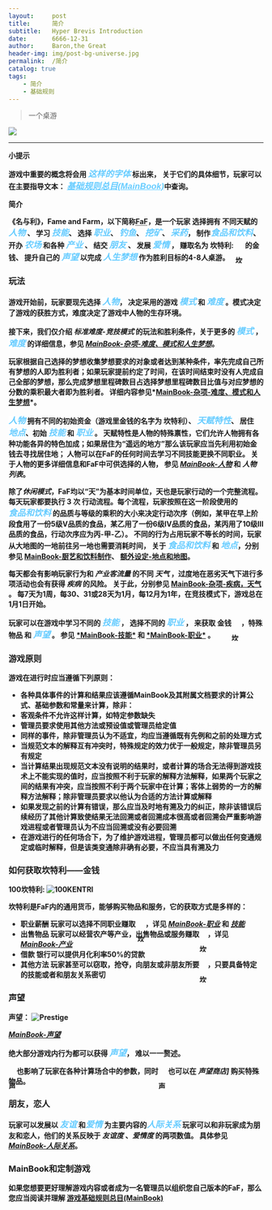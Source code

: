 ```yaml
---
layout:     post
title:      简介
subtitle:   Hyper Brevis Introduction
date:       6666-12-31
author:     Baron,the Great
header-img: img/post-bg-universe.jpg
permalink:  /简介
catalog: true
tags:
    - 简介
    - 基础规则
---
```



<style>
		.tips {
		border-radius: 25px;
		background: #33ff66;
		padding: 10px;
		width: 80%;
		height: auto;
		}

		.concept {
		display:inline;
		background: #ffffff;
		font-family:"黑体", "Arial", "serif";
		font-size: larger;
		font-style:italic;
		color: #66ccff
		}

		.minicon {
		display:inline;
		position:relative;
		top:30px;
		width: 16px;
		height: 16px;
	}

		/* 下拉菜单 */
		.dropdown {
		position: relative;
		display: inline-block;
	}

	.dropdown-content {
		display: none;
		position: absolute;
		background-color: #ffff66;
		min-width: 160px;
		box-shadow: 0px 8px 16px 0px rgba(0,0,0,0.2);
		padding: 12px 16px;
		z-index: 1;
        font-size:smaller;
	}

	.dropdown:hover .dropdown-content {
		display: block;
	}
</style>

> 一个桌游

   <img src="{{ site.url }}/assets/logo-faf-512px.png" />
   <hr/>

<b>小提示<b>
<p>游戏中重要的概念将会用 <span class="concept"><b>这样的字体</b></span> 标出来，
关于它们的具体细节，玩家可以在主要指导文本：
	<a class="concept" href="https://fameandfarm.github.io/MainBook.html">基础规则总目(MainBook)</a>中查询。
</p>


<div>简介</div>

   <p>
        《名与利》，Fame and Farm，以下简称<abbr title="Fame and Farm">FaF</abbr>，是一个玩家
        选择拥有 不同天赋的 <span class="dropdown"><b class="concept">人物</b> <i class="dropdown-content">人物是FaF内主要的行为主体和大部分游戏内容的交互实体。人物按照是否能被玩家选择作为游戏主体，可以划分为可选人物和不可选人物。可选人物是玩家在游戏中可以选择的代表自己在游戏里的存在实体。关于人物的详细信息，请参阅<a href="https://fameandfarm.github.io/MainBook.html#%E4%BA%BA%E7%89%A9">MainBook-人物</a></i></span> 、
        学习 <span class="dropdown"><b class="concept">技能</b> <i class="dropdown-content">不同于“天赋特性”，技能是人物可以通过学习掌握的一类特殊能力。 详细信息，请参阅<a href="https://fameandfarm.github.io/MainBook.html#%E6%8A%80%E8%83%BD">MainBook-技能</a></i></span>、
        选择 <span class="dropdown"><b class="concept">职业</b> <i class="dropdown-content">职业分为自由职业、正式职业、自定职业和特殊职业。是人物获取金钱，实现职场梦想的一种系统。 详细信息，请参阅<a href="https://fameandfarm.github.io/MainBook.html#%E8%81%8C%E4%B8%9A">MainBook-职业</a></i></span>、
        <span class="dropdown"><b class="concept">钓鱼</b> <i class="dropdown-content">钓鱼、挖矿和采药时FaF中的射幸活动，可以获取特定物品。 详细信息，请参阅<a href="https://fameandfarm.github.io/MainBook.html#%E9%87%87%E7%9F%BF">MainBook-采矿和其他射幸活动</a></i></span>、
        <span class="dropdown"><b class="concept">挖矿</b> <i class="dropdown-content">钓鱼、挖矿和采药时FaF中的射幸活动，可以获取特定物品。 详细信息，请参阅<a href="https://fameandfarm.github.io/MainBook.html#%E9%87%87%E7%9F%BF">MainBook-采矿和其他射幸活动</a></i></span>、
        <span class="dropdown"><b class="concept">采药</b> <i class="dropdown-content">钓鱼、挖矿和采药时FaF中的射幸活动，可以获取特定物品。 详细信息，请参阅<a href="https://fameandfarm.github.io/MainBook.html#%E9%87%87%E7%9F%BF">MainBook-采矿和其他射幸活动</a></i></span>，
        制作<span class="dropdown"><b class="concept">食品和饮料</b> <i class="dropdown-content">食品和饮料是FaF中一种消耗型物品。 详细信息，请参阅<a href="https://fameandfarm.github.io/MainBook.html#%E9%A3%9F%E5%93%81">MainBook-食品和饮料</a></i></span>、
        开办 <span class="dropdown"><b class="concept">农场</b> <i class="dropdown-content">农场是一种从事 种植、养殖活动，出产农作物、鸡蛋、猪肉、牛奶、羊毛的可以仅有1人维持的产业。 详细信息，请参阅<a href="https://fameandfarm.github.io/MainBook.html#%E5%86%9C%E5%9C%BA">MainBook-农场</a></i></span>
        和各种 <span class="dropdown"><b class="concept">产业</b> <i class="dropdown-content">产业　是一类可以持续获得收益的经营实体，FaF中的大部分商品、服务提供者都以产业的形式存在。玩家也可以拥有自己的产业。产业所有人也是一种特殊职业，承担二倍的税收义务；玩家作为产业所有人时不能担任公职。 详细信息，请参阅<a href="https://fameandfarm.github.io/MainBook.html#%E4%BA%A7%E4%B8%9A">MainBook-产业</a></i></span> 、
        结交 <span class="dropdown"><b class="concept">朋友</b> <i class="dropdown-content">友谊和爱情是FaF中关于人物之间的交互系统，此类系统能影响玩家和非玩家人物的交互。 详细信息，请参阅<a href="https://fameandfarm.github.io/MainBook.html#%E4%BA%BA%E9%99%85%E5%85%B3%E7%B3%BB">人际关系</a></i></span> 、
        发展 <span class="dropdown"><b class="concept">爱情</b> <i class="dropdown-content">友谊和爱情是FaF中关于人物之间的交互系统，此类系统能影响玩家和非玩家人物的交互。 详细信息，请参阅<a href="https://fameandfarm.github.io/MainBook.html#%E4%BA%BA%E9%99%85%E5%85%B3%E7%B3%BB">人际关系</a></i></span> ，
        赚取名为 <b>坎特利</b>: <span class="dropdown"><img src="{{ site.url }}/assets/i-coin-16px.png" class="minicon" alt="坎特利" /><b class="dropdown-content "><i>坎特利</i>  FaF中的基础货币</b></span> 的金钱、
        提升自己的 <span class="dropdown"><b class="concept">声望</b> <i class="dropdown-content">声望是FaF中非常重要的一个系统。它影响了许多计算的，和几乎所有其他系统存在交互。声望可以在声望商店移除用以购买物品。 详细信息，请参阅<a href="https://fameandfarm.github.io/MainBook.html#%E5%A3%B0%E6%9C%9B">MainBook-声望</a></i></span>
        以完成 <span class="dropdown"><b class="concept">人生梦想</b> <i class="dropdown-content">“难度”是影响内部环境的设定；“模式”是决定游戏胜利条件的参数；“人生梦想”是判定是否胜利的标准。详细信息，请参阅<a href="https://fameandfarm.github.io/MainBook.html#%E5%9C%B0%E7%82%B9">MainBook-难度，模式和人生梦想</a></i></span>
        作为胜利目标的4-8人桌游。
    </p>


### 玩法

游戏开始前，玩家要现先选择 <span class="dropdown"><b class="concept">人物</b> <i class="dropdown-content">人物是FaF内主要的行为主体和大部分游戏内容的交互实体。人物按照是否能被玩家选择作为游戏主体，可以划分为可选人物和不可选人物。可选人物是玩家在游戏中可以选择的代表自己在游戏里的存在实体。关于人物的详细信息，请参阅<a href="https://fameandfarm.github.io/MainBook.html#%E4%BA%BA%E7%89%A9">MainBook-人物</a></i></span>，
决定采用的游戏 <span class="dropdown"><b class="concept">模式</b> <i class="dropdown-content">“难度”是影响内部环境的设定；“模式”是决定游戏胜利条件的参数；“人生梦想”是判定是否胜利的标准。详细信息，请参阅<a href="https://fameandfarm.github.io/MainBook.html#%E5%9C%B0%E7%82%B9">MainBook-难度，模式和人生梦想</a></i></span> 和 <span class="dropdown"><b class="concept">难度</b> <i class="dropdown-content">“难度”是影响内部环境的设定；“模式”是决定游戏胜利条件的参数；“人生梦想”是判定是否胜利的标准。详细信息，请参阅<a href="https://fameandfarm.github.io/MainBook.html#%E5%9C%B0%E7%82%B9">MainBook-难度，模式和人生梦想</a></i></span> 。模式决定了游戏的获胜方式，难度决定了游戏中人物的生存环境。

接下来，我们仅介绍 *标准难度-竞技模式* 的玩法和胜利条件，关于更多的 <span class="dropdown"><b class="concept">模式</b> <i class="dropdown-content">“难度”是影响内部环境的设定；“模式”是决定游戏胜利条件的参数；“人生梦想”是判定是否胜利的标准。详细信息，请参阅<a href="https://fameandfarm.github.io/MainBook.html#%E5%9C%B0%E7%82%B9">MainBook-难度，模式和人生梦想</a></i></span> ， <span class="dropdown"><b class="concept">难度</b> <i class="dropdown-content">“难度”是影响内部环境的设定；“模式”是决定游戏胜利条件的参数；“人生梦想”是判定是否胜利的标准。详细信息，请参阅<a href="https://fameandfarm.github.io/MainBook.html#%E5%9C%B0%E7%82%B9">MainBook-难度，模式和人生梦想</a></i></span> 的详细信息，参见 *<a href="https://fameandfarm.github.io/MainBook.html#%E9%9A%BE%E5%BA%A6%E6%A8%A1%E5%BC%8F%E5%92%8C%E4%BA%BA%E7%94%9F%E6%A2%A6%E6%83%B3">MainBook-杂项-难度、模式和人生梦想</a>*。


玩家根据自己选择的梦想收集梦想要求的对象或者达到某种条件，率先完成自己所有梦想的人即为胜利者；如果玩家提前约定了时间，在该时间结束时没有人完成自己全部的梦想，那么完成梦想里程碑数目占选择梦想里程碑数目比值与对应梦想的分数的乘积最大者即为胜利者。
详细内容参见*<a href="https://fameandfarm.github.io/MainBook.html#%E9%9A%BE%E5%BA%A6%E6%A8%A1%E5%BC%8F%E5%92%8C%E4%BA%BA%E7%94%9F%E6%A2%A6%E6%83%B3">MainBook-杂项-难度、模式和人生梦想</a>*。


<span class="dropdown"><b class="concept">人物</b> <i class="dropdown-content">人物是FaF内主要的行为主体和大部分游戏内容的交互实体。人物按照是否能被玩家选择作为游戏主体，可以划分为可选人物和不可选人物。可选人物是玩家在游戏中可以选择的代表自己在游戏里的存在实体。关于人物的详细信息，请参阅<a href="https://fameandfarm.github.io/MainBook.html#%E4%BA%BA%E7%89%A9">MainBook-人物</a></i></span>
        拥有不同的初始资金（游戏里金钱的名字为 <b>坎特利</b>）、
        <span class="dropdown"><b class="concept">天赋特性</b> <i class="dropdown-content">天赋特性是人物的特殊禀性，它们允许人物拥有各种功能各异的特色加成 详细信息，在人物列表中会有对应描述</i></span>、
        居住<span class="dropdown"><b class="concept">地点</b> <i class="dropdown-content">地图、地点是FaF中规定物理空间关系的一种设定。 详细信息，请参阅<a href="https://fameandfarm.github.io/MainBook.html#%E5%9C%B0%E7%82%B9">MainBook-地点</a></i></span>、初始 <span class="dropdown"><b class="concept">技能</b> <i class="dropdown-content">不同于“天赋特性”，技能是人物可以通过学习掌握的一类特殊能力。 详细信息，请参阅<a href="https://fameandfarm.github.io/MainBook.html#%E6%8A%80%E8%83%BD">MainBook-技能</a></i></span>
        和 <span class="dropdown"><b class="concept">职业</b> <i class="dropdown-content">职业分为自由职业、正式职业、自定职业和特殊职业。是人物获取金钱，实现职场梦想的一种系统。 详细信息，请参阅<a href="https://fameandfarm.github.io/MainBook.html#%E8%81%8C%E4%B8%9A">MainBook-职业</a></i></span> 。
        天赋特性是人物的特殊禀性，它们允许人物拥有各种功能各异的特色加成；如果居住为“遥远的地方”那么该玩家应当先利用初始金钱去寻找居住地；
        人物可以在FaF的任何时间去学习不同技能更换不同职业。
        关于人物的更多详细信息和FaF中可供选择的人物，
        参见 *<a href="https://fameandfarm.github.io/MainBook.html#%E4%BA%BA%E7%89%A9">MainBook-人物</a>* 和 *人物列表*。


除了*休闲模式*，FaF均以“天”为基本时间单位，天也是玩家行动的一个完整流程。每天玩家都要执行 3 次 行动流程。每个流程，玩家按照在这一阶段使用的 <span class="dropdown"><b class="concept">食品和饮料</b> <i class="dropdown-content">食品和饮料是FaF中一种消耗型物品。 详细信息，请参阅<a href="https://fameandfarm.github.io/MainBook.html#%E9%A3%9F%E5%93%81">MainBook-食品和饮料</a></i></span> 的品质与等级的乘积的大小来决定行动次序（例如，某甲在早上阶段食用了一份5级V品质的食品，某乙用了一份6级IV品质的食品，某丙用了10级III品质的食品，行动次序应为丙-甲-乙）。
不同的行为占用玩家不等长的时间，玩家从大地图的一地前往另一地也需要消耗时间，
关于 <span class="dropdown"><b class="concept">食品和饮料</b> <i class="dropdown-content">食品和饮料是FaF中一种消耗型物品。 详细信息，请参阅<a href="https://fameandfarm.github.io/MainBook.html#%E9%A3%9F%E5%93%81">MainBook-食品和饮料</a></i></span> 和 <span class="dropdown"><b class="concept">地点</b> <i class="dropdown-content">地图、地点是FaF中规定物理空间关系的一种设定。 详细信息，请参阅<a href="https://fameandfarm.github.io/MainBook.html#%E5%9C%B0%E7%82%B9">MainBook-地点</a></i></span>，分别参见 <a href="https://fameandfarm.github.io/MainBook.html#%E5%8E%A8%E8%89%BA%E5%92%8C%E9%A5%AE%E6%96%99%E5%88%B6%E4%BD%9C">MainBook-厨艺和饮料制作</a>、 <a href="https://fameandfarm.github.io/MainBook.html#%E5%9C%B0%E7%82%B9">额外设定-地点和地图</a>。


每天都会有影响玩家行为和 *产业客流量* 的不同 *天气* ，过度地在恶劣天气下进行多项活动也会有获得 *疾病* 的风险。
关于此，分别参见 <a href="https://fameandfarm.github.io/MainBook.html#%E7%96%BE%E7%97%85">MainBook-杂项-疾病，天气</a> 。
每7天为1周，每30、31或28天为1月，每12月为1年，在竞技模式下，游戏总在1月1日开始。


   <div>
        玩家可以在游戏中学习不同的 <span class="dropdown"><b class="concept">技能</b> <i class="dropdown-content">不同于“天赋特性”，技能是人物可以通过学习掌握的一类特殊能力。 详细信息，请参阅<a href="https://fameandfarm.github.io/MainBook.html#%E6%8A%80%E8%83%BD">MainBook-技能</a></i></span> ，
        选择不同的 <span class="dropdown"><b class="concept">职业</b> <i class="dropdown-content">职业分为自由职业、正式职业、自定职业和特殊职业。是人物获取金钱，实现职场梦想的一种系统。 详细信息，请参阅<a href="https://fameandfarm.github.io/MainBook.html#%E8%81%8C%E4%B8%9A">MainBook-职业</a></i></span> ，
        来获取 金钱<span class="dropdown"><img src="{{ site.url }}/assets/i-coin-16px.png" class="minicon" alt="坎特利" /><b class="dropdown-content "><i>坎特利</i>  FaF中的基础货币</b></span> ，特殊物品
        和 <span class="dropdown"><b class="concept">声望</b> <i class="dropdown-content">声望是FaF中非常重要的一个系统。它影响了许多计算的，和几乎所有其他系统存在交互。声望可以在声望商店移除用以购买物品。 详细信息，请参阅<a href="https://fameandfarm.github.io/MainBook.html#%E5%A3%B0%E6%9C%9B">MainBook-声望</a></i></span> 。
        参见 <a href="https://fameandfarm.github.io/MainBook.html#%E6%8A%80%E8%83%BD">*MainBook-技能*</a>
        和 <a href="https://fameandfarm.github.io/MainBook.html#%E8%81%8C%E4%B8%9A">*MainBook-职业*</a> 。
    </div>


### 游戏原则

   游戏在进行时应当遵循下列原则：

   - 各种具体事件的计算和结果应该遵循MainBook及其附属文档要求的计算公式、基础参数和常量来计算，除非：
   - 客观条件不允许这样计算，如特定参数缺失
   - 管理员要求使用其他方法或预设值或管理员给定值
   - 同样的事件，除非管理员认为不适宜，均应当遵循既有先例和之前的处理方式
   - 当规范文本的解释互有冲突时，特殊规定的效力优于一般规定，除非管理员另有规定
   - 当计算结果出现规范文本没有说明的结果时，或者计算的场合无法得到游戏技术上不能实现的值时，应当按照不利于玩家的解释方法解释，如果两个玩家之间的结果有冲突，应当按照不利于两个玩家中在计算；客体上弱势的一方的解释方法解释；除非管理员要求以他认为合适的方法计算或解释
   - 如果发现之前的计算有错误，那么应当及时地有溯及力的纠正，除非该错误后续经历了其他计算致使结果无法回溯或者回溯成本很高或者回溯会严重影响游戏进程或者管理员认为不应当回溯或没有必要回溯
   - 在游戏进行的任何场合下，为了维护游戏进程，管理员都可以做出任何变通规定或临时解释，但是该类变通除非确有必要，不应当具有溯及力

### 如何获取坎特利——金钱

   100坎特利:
   <img src="{{ site.url }}/assets/i-kentri100-64px.png" alt="100KENTRI" />

   坎特利是FaF内的通用货币，能够购买物品和服务，它的获取方式是多样的：

   - 职业薪酬 玩家可以选择不同职业赚取 <span class="dropdown"><img src="{{ site.url }}/assets/i-coin-16px.png" class="minicon" alt="坎特利" /><b class="dropdown-content "><i>坎特利</i>  FaF中的基础货币</b></span>，详见 [*MainBook-职业*](https://fameandfarm.github.io/MainBook.html#%E8%81%8C%E4%B8%9A) 和 [*技能*](https://fameandfarm.github.io/MainBook.html#%E6%8A%80%E8%83%BD)
   - 出售物品 玩家可以经营农产等产业，出售物品或服务赚取<span class="dropdown"><img src="{{ site.url }}/assets/i-coin-16px.png" class="minicon" alt="坎特利" /><b class="dropdown-content "><i>坎特利</i>  FaF中的基础货币</b></span>，详见 [*MainBook-产业*](https://fameandfarm.github.io/MainBook.html#%E4%BA%A7%E4%B8%9A)
   - 借款 银行可以提供月化利率50%的贷款
   - 其他方法 玩家甚至可以窃取，抢夺，向朋友或非朋友所要<span class="dropdown"><img src="{{ site.url }}/assets/i-coin-16px.png" class="minicon" alt="坎特利" /><b class="dropdown-content "><i>坎特利</i>  FaF中的基础货币</b></span>，只要具备特定的技能或者和朋友关系密切

### 声望

   声望：
   <img src="{{ site.url }}/assets/i-pre-64px.png" alt="Prestige" />

   [*MainBook-声望*](https://fameandfarm.github.io/MainBook.html#%E5%A3%B0%E6%9C%9B)

   绝大部分游戏内行为都可以获得 <span class="dropdown"><b class="concept">声望</b> <i class="dropdown-content">声望是FaF中非常重要的一个系统。它影响了许多计算的，和几乎所有其他系统存在交互。
   可以在声望商店移除用以购买物品。 详细信息，请参阅<a href="https://fameandfarm.github.io/MainBook.html#%E5%A3%B0%E6%9C%9B">MainBook-声望</a></i></span>，
    难以一一赘述。

   <span class="dropdown"><img src="{{ site.url }}/assets/i-pre-16px.png" class="minicon" alt="声望" /><b class="dropdown-content "><i>声望</i>  FaF中代表个人成就的点数</b></span>也影响了玩家在各种计算场合中的参数，同时<span class="dropdown"><img src="{{ site.url }}/assets/i-pre-16px.png" class="minicon" alt="声望" /><b class="dropdown-content "><i>声望</i>  FaF中代表个人成就的点数</b></span>
   也可以在 *声望商店]* 购买特殊物品。

### 朋友，恋人

   玩家可以发展以
   <span class="dropdown"><b class="concept">友谊</b> <i class="dropdown-content">友谊和爱情是FaF中关于人物之间的交互系统，此类系统能影响玩家和非玩家人物的交互。 详细信息，请参阅<a href="https://fameandfarm.github.io/MainBook.html#%E4%BA%BA%E9%99%85%E5%85%B3%E7%B3%BB">人际关系</a></i></span>
    和<span class="dropdown"><b class="concept">爱情</b> <i class="dropdown-content">友谊和爱情是FaF中关于人物之间的交互系统，此类系统能影响玩家和非玩家人物的交互。 详细信息，请参阅<a href="https://fameandfarm.github.io/MainBook.html#%E4%BA%BA%E9%99%85%E5%85%B3%E7%B3%BB">人际关系</a></i></span>
    为主要内容的<span class="dropdown"><b class="concept">人际关系</b> <i class="dropdown-content">友谊和爱情是FaF中关于人物之间的交互系统，此类系统能影响玩家和非玩家人物的交互。 详细信息，请参阅<a href="https://fameandfarm.github.io/MainBook.html#%E4%BA%BA%E9%99%85%E5%85%B3%E7%B3%BB">人际关系</a></i></span>
    玩家可以和非玩家成为朋友和恋人，他们的关系反映于 *友谊度* 、*爱情度* 的两项数值。
    具体参见 [*MainBook-人际关系*](https://fameandfarm.github.io/MainBook.html#%E4%BA%BA%E9%99%85%E5%85%B3%E7%B3%BB)。

### MainBook和定制游戏

   如果您想要更好理解游戏内容或者成为一名管理员以组织您自己版本的FaF，那么您应当阅读并理解 [**游戏基础规则总目**(MainBook)](https://andrewimalion.github.io/MainBook.html)

